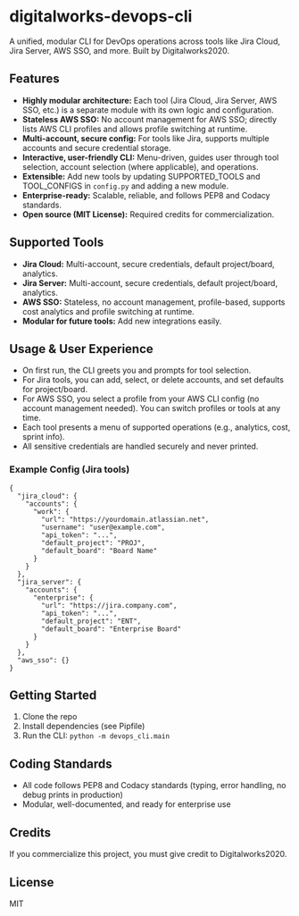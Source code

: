# digitalworks-devops-cli

A unified, modular CLI for DevOps operations across tools like Jira Cloud, Jira Server, AWS SSO, and more. Built by Digitalworks2020.

## Features
- **Highly modular architecture:** Each tool (Jira Cloud, Jira Server, AWS SSO, etc.) is a separate module with its own logic and configuration.
- **Stateless AWS SSO:** No account management for AWS SSO; directly lists AWS CLI profiles and allows profile switching at runtime.
- **Multi-account, secure config:** For tools like Jira, supports multiple accounts and secure credential storage.
- **Interactive, user-friendly CLI:** Menu-driven, guides user through tool selection, account selection (where applicable), and operations.
- **Extensible:** Add new tools by updating SUPPORTED_TOOLS and TOOL_CONFIGS in `config.py` and adding a new module.
- **Enterprise-ready:** Scalable, reliable, and follows PEP8 and Codacy standards.
- **Open source (MIT License):** Required credits for commercialization.

## Supported Tools
- **Jira Cloud:** Multi-account, secure credentials, default project/board, analytics.
- **Jira Server:** Multi-account, secure credentials, default project/board, analytics.
- **AWS SSO:** Stateless, no account management, profile-based, supports cost analytics and profile switching at runtime.
- **Modular for future tools:** Add new integrations easily.

## Usage & User Experience
- On first run, the CLI greets you and prompts for tool selection.
- For Jira tools, you can add, select, or delete accounts, and set defaults for project/board.
- For AWS SSO, you select a profile from your AWS CLI config (no account management needed). You can switch profiles or tools at any time.
- Each tool presents a menu of supported operations (e.g., analytics, cost, sprint info).
- All sensitive credentials are handled securely and never printed.

### Example Config (Jira tools)
```
{
  "jira_cloud": {
    "accounts": {
      "work": {
        "url": "https://yourdomain.atlassian.net",
        "username": "user@example.com",
        "api_token": "...",
        "default_project": "PROJ",
        "default_board": "Board Name"
      }
    }
  },
  "jira_server": {
    "accounts": {
      "enterprise": {
        "url": "https://jira.company.com",
        "api_token": "...",
        "default_project": "ENT",
        "default_board": "Enterprise Board"
      }
    }
  },
  "aws_sso": {}
}
```

## Getting Started
1. Clone the repo
2. Install dependencies (see Pipfile)
3. Run the CLI: `python -m devops_cli.main`

## Coding Standards
- All code follows PEP8 and Codacy standards (typing, error handling, no debug prints in production)
- Modular, well-documented, and ready for enterprise use

## Credits
If you commercialize this project, you must give credit to Digitalworks2020.

## License
MIT
